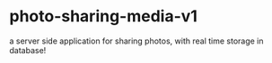 # photo-sharing-media-v1
a server side application for sharing photos, with real time storage in database!
